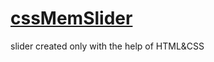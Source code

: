 # [cssMemSlider](https://volhabukhal.github.io/cssMemSlider/cssMemSlider/index.html)

slider created only with the help of HTML&CSS
